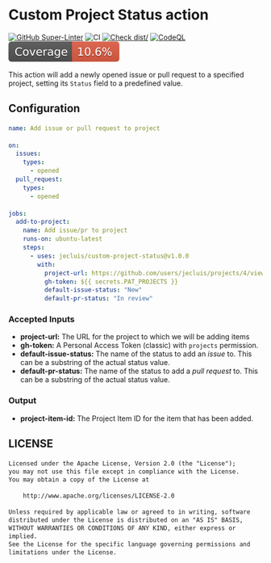# Custom Project Status action

[![GitHub Super-Linter](https://github.com/actions/typescript-action/actions/workflows/linter.yml/badge.svg)](https://github.com/super-linter/super-linter)
![CI](https://github.com/actions/typescript-action/actions/workflows/ci.yml/badge.svg)
[![Check dist/](https://github.com/actions/typescript-action/actions/workflows/check-dist.yml/badge.svg)](https://github.com/actions/typescript-action/actions/workflows/check-dist.yml)
[![CodeQL](https://github.com/actions/typescript-action/actions/workflows/codeql-analysis.yml/badge.svg)](https://github.com/actions/typescript-action/actions/workflows/codeql-analysis.yml)
[![Coverage](./badges/coverage.svg)](./badges/coverage.svg)

This action will add a newly opened issue or pull request to a specified
project, setting its `Status` field to a predefined value.

## Configuration

```yaml
name: Add issue or pull request to project

on:
  issues:
    types:
      - opened
  pull_request:
    types:
      - opened

jobs:
  add-to-project:
    name: Add issue/pr to project
    runs-on: ubuntu-latest
    steps:
      - uses: jecluis/custom-project-status@v1.0.0
        with:
          project-url: https://github.com/users/jecluis/projects/4/views/1
          gh-token: ${{ secrets.PAT_PROJECTS }}
          default-issue-status: "New"
          default-pr-status: "In review"
```

### Accepted Inputs

- **project-url:** The URL for the project to which we will be adding items
- **gh-token:** A Personal Access Token (classic) with `projects` permission.
- **default-issue-status:** The name of the status to add an _issue_ to. This
  can be a substring of the actual status value.
- **default-pr-status:** The name of the status to add a _pull request_ to. This
  can be a substring of the actual status value.

### Output

- **project-item-id:** The Project Item ID for the item that has been added.

## LICENSE

```text
Licensed under the Apache License, Version 2.0 (the "License");
you may not use this file except in compliance with the License.
You may obtain a copy of the License at

    http://www.apache.org/licenses/LICENSE-2.0

Unless required by applicable law or agreed to in writing, software
distributed under the License is distributed on an "AS IS" BASIS,
WITHOUT WARRANTIES OR CONDITIONS OF ANY KIND, either express or implied.
See the License for the specific language governing permissions and
limitations under the License.
```
